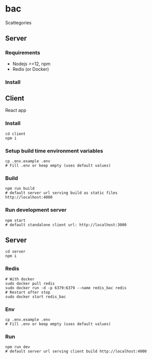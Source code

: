 # bac
Scattegories

## Server 
### Requirements 
- Nodejs >=12, npm
- Redis (or Docker)

### Install

## Client
React app
### Install
```
cd client
npm i
```

### Setup build time environment variables 
```
cp .env.example .env
# Fill .env or keep empty (uses default values)
```

### Build
```
npm run build
# default server url serving build as static files http://localhost:4000
```


### Run development server
```
npm start
# default standalone client url: http://localhost:3000
```

## Server
```
cd server
npm i
```
### Redis
```
# With docker
sudo docker pull redis
sudo docker run -d -p 6379:6379 --name redis_bac redis
# Restart after stop
sudo docker start redis_bac
```
### Env
```
cp .env.example .env
# Fill .env or keep empty (uses default values)
```
### Run
```
npm run dev
# default server url serving client build http://localhost:4000 
```
